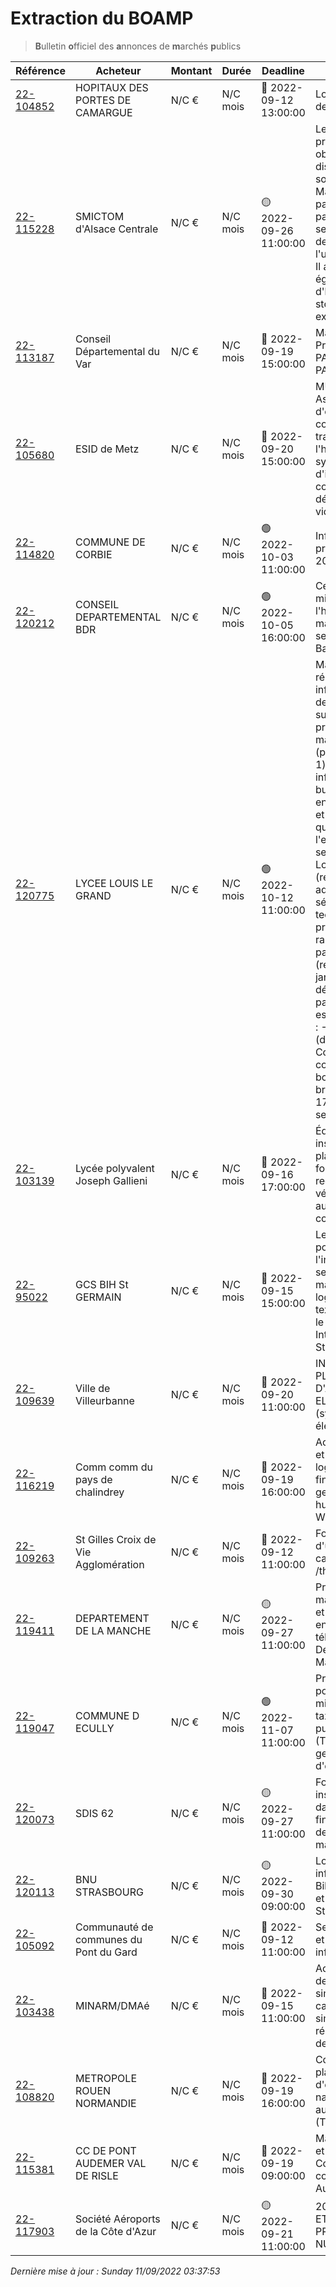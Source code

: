 # Extraction du BOAMP
> **B**ulletin **o**fficiel des **a**nnonces de **m**archés **p**ublics

| Référence | Acheteur | Montant | Durée | Deadline | Résumé | Mot clé|
|---|---|---|---|---|---|---|
| [22-104852](https://www.boamp.fr/avis/detail/22-104852) | HOPITAUX DES PORTES DE CAMARGUE | N/C € | N/C mois | 🔴 2022-09-12 13:00:00 | Location de containers de stockage | *stockage objet*|
| [22-115228](https://www.boamp.fr/avis/detail/22-115228) | SMICTOM d'Alsace Centrale | N/C € | N/C mois | 🟡 2022-09-26 11:00:00 | Le présent marché a principalement pour objet la mise à disposition d'une solution de Gestion de Maintenance Assistée par Ordinateur un paramétrage, un service d'assistance et de maintenance dans l'utilisation du logiciel. Il a pour objet également un service d'hébergement et de stockage des données extérieur. | *stockage objet*|
| [22-113187](https://www.boamp.fr/avis/detail/22-113187) | Conseil Départemental du Var | N/C € | N/C mois | 🔴 2022-09-19 15:00:00 | Maintenance des Progiciels AS@LAE, PASTELL et i-PARAPHEUR | *archivage des donnees*|
| [22-105680](https://www.boamp.fr/avis/detail/22-105680) | ESID de Metz | N/C € | N/C mois | 🔴 2022-09-20 15:00:00 | MUTZIG (67) - Assistance à maîtrise d'ouvrage pour la conception, le suivi travaux et l'homologation des systèmes industriels d'infrastructures (hors contrôle d'accès, détection intrusion, vidéo-surveillance) | *infrastructures systemes*|
| [22-114820](https://www.boamp.fr/avis/detail/22-114820) | COMMUNE DE CORBIE | N/C € | N/C mois | 🟢 2022-10-03 11:00:00 | Infogérance et prestations associées 2023 - 2026 | *serveur*|
| [22-120212](https://www.boamp.fr/avis/detail/22-120212) | CONSEIL DEPARTEMENTAL BDR | N/C € | N/C mois | 🟢 2022-10-05 16:00:00 | Ce marché porte sur la mise à jour, l'hébergement et la maintenance du serveur vocal 'Envie de Balade' | *serveur*|
| [22-120775](https://www.boamp.fr/avis/detail/22-120775) | LYCEE LOUIS LE GRAND | N/C € | N/C mois | 🟢 2022-10-12 11:00:00 | Maintenance et réparation de matériel informatiqueRéalisation de prestations de support utilisateur de proximité et de maintenance (prestations de niveau 1) sur du matériel informatique de bureau, en environnement scolaire et pédagogique, ainsi que sur l'environnement serveur du lycée Louis-le-Grand (réseau pédagogique, administratif et sécurité). Un technicien devra être présent sur site à raison de 1 450 heures par année scolaire (réparties entre le 1er janvier 2023 et le 31 décembre 2023). Le parc de l'Etablissement est composé d'environ : -550 ordinateurs (dont administration),-Couverture wifi comprenant 240 bornes,-Baie de brassage fibrée avec 17 répartiteurs,-9 serveurs. | *serveur*|
| [22-103139](https://www.boamp.fr/avis/detail/22-103139) | Lycée polyvalent Joseph Gallieni | N/C € | N/C mois | 🔴 2022-09-16 17:00:00 | Équipement et installation d'une plateforme pour la formation et la recherche sur les véhicules électriques, autonomes et connectés | *logiciels*|
| [22-95022](https://www.boamp.fr/avis/detail/22-95022) | GCS BIH St GERMAIN | N/C € | N/C mois | 🔴 2022-09-15 15:00:00 | Le présent marché a pour objet la fourniture, l'installation, la mise en service et la maintenance d'un logiciel de gestion de textile informatisé pour le GCS Blanchisserie Inter-Hospitalière de St Germain en Laye. | *logiciels*|
| [22-109639](https://www.boamp.fr/avis/detail/22-109639) | Ville de Villeurbanne | N/C € | N/C mois | 🔴 2022-09-20 11:00:00 | INTEGRATION D'UNE PLATE-FORME D'ARCHIVAGE ELECTRONIQUE (systèmed'archivage électronique As@lae) | *logiciels*|
| [22-116219](https://www.boamp.fr/avis/detail/22-116219) | Comm comm du pays de chalindrey | N/C € | N/C mois | 🔴 2022-09-19 16:00:00 | Acquisition, installation et maintenance d'un logiciel de gestion financière et de gestion des ressources humaines en version WEB-. | *logiciels*|
| [22-109263](https://www.boamp.fr/avis/detail/22-109263) | St Gilles Croix de Vie Agglomération | N/C € | N/C mois | 🔴 2022-09-12 11:00:00 | Fourniture et livraison d'un drone multi-capteur : lidar /thermique/photo | *logiciels*|
| [22-119411](https://www.boamp.fr/avis/detail/22-119411) | DEPARTEMENT DE LA MANCHE | N/C € | N/C mois | 🟡 2022-09-27 11:00:00 | Prestations de maintenance matérielle et logicielle pour les environnements de téléphonies fixes du Département de la Manche | *logiciels*|
| [22-119047](https://www.boamp.fr/avis/detail/22-119047) | COMMUNE D ECULLY | N/C € | N/C mois | 🟢 2022-11-07 11:00:00 | Prestation de service pour la gestion de la mise en oeuvre de la taxe locale sur la publicité extérieure (TLPE) et pour la gestion des dossiers d'enseignes | *logiciels*|
| [22-120073](https://www.boamp.fr/avis/detail/22-120073) | SDIS 62 | N/C € | N/C mois | 🟡 2022-09-27 11:00:00 | Fourniture et installation de logiciels dans le domaine financier et prestations de formation et maintenance associées | *logiciels*|
| [22-120113](https://www.boamp.fr/avis/detail/22-120113) | BNU STRASBOURG | N/C € | N/C mois | 🟡 2022-09-30 09:00:00 | Location de postes informatiques pour la Bibliothèque Nationale et Universitaire de Strasbourg | *postes informatiques*|
| [22-105092](https://www.boamp.fr/avis/detail/22-105092) | Communauté de communes du Pont du Gard | N/C € | N/C mois | 🔴 2022-09-12 11:00:00 | Services d'assistance et de maintenance informatique | *informatique*|
| [22-103438](https://www.boamp.fr/avis/detail/22-103438) | MINARM/DMAé | N/C € | N/C mois | 🔴 2022-09-15 11:00:00 | Acquisition de châssis de cabines de simulation dans le cadre du projet de simulation massive en réseau à destination des armées | *informatique*|
| [22-108820](https://www.boamp.fr/avis/detail/22-108820) | METROPOLE ROUEN NORMANDIE | N/C € | N/C mois | 🔴 2022-09-19 16:00:00 | Conception et mise en place d'un jeu d'énigmes grandeur nature et d'immersion au Donjon de Rouen (Tour Jeanne d'Arc) | *informatique*|
| [22-115381](https://www.boamp.fr/avis/detail/22-115381) | CC DE PONT AUDEMER VAL DE RISLE | N/C € | N/C mois | 🔴 2022-09-19 09:00:00 | Matériel informatique et numérique de la Communauté de communes Pont Audemer Val de Risle | *informatique*|
| [22-117903](https://www.boamp.fr/avis/detail/22-117903) | Société Aéroports de la Côte d'Azur | N/C € | N/C mois | 🟡 2022-09-21 11:00:00 | 2022/080 LOCATION ET MAINTENANCE DE PRESSES NUMERIQUES MIXTES | *informatique*|


_Dernière mise à jour : Sunday 11/09/2022 03:37:53_